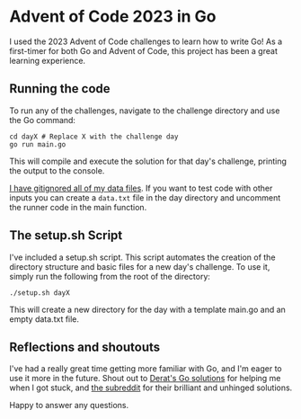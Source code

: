 # Advent of Code 2023 in Go
I used the 2023 Advent of Code challenges to learn how to write Go! As a first-timer for both Go and Advent of Code, this project has been a great learning experience. 


## Running the code
To run any of the challenges, navigate to the challenge directory and use the Go command:

```
cd dayX # Replace X with the challenge day
go run main.go
```
This will compile and execute the solution for that day's challenge, printing the output to the console.

[I have gitignored all of my data files](https://adventofcode.com/2023/about). If you want to test code with other inputs you can create a `data.txt` file in the day directory and uncomment the runner code in the main function.

## The setup.sh Script
I've included a setup.sh script. This script automates the creation of the directory structure and basic files for a new day's challenge. To use it, simply run the following from the root of the directory:

```
./setup.sh dayX
```
This will create a new directory for the day with a template main.go and an empty data.txt file.

## Reflections and shoutouts
I've had a really great time getting more familiar with Go, and I'm eager to use it more in the future. Shout out to [Derat's Go solutions](https://codeberg.org/derat/advent-of-code) for helping me when I got stuck, and [the subreddit](https://www.reddit.com/r/adventofcode/) for their brilliant and unhinged solutions. 

Happy to answer any questions.

